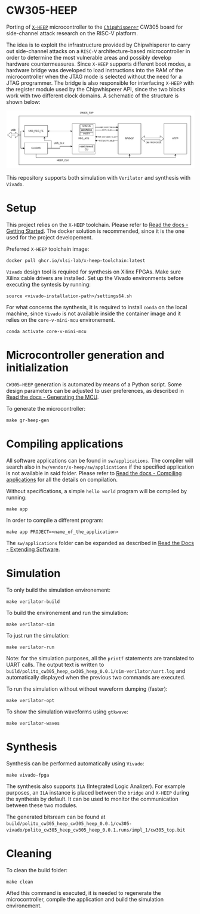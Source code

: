 # CW305-HEEP
Porting of [`X-HEEP`](https://github.com/esl-epfl/x-heep) microcontroller to the [`ChipWhisperer`](https://github.com/newaetech/chipwhisperer/tree/develop) CW305 board for side-channel attack research on the RISC-V platform.

The idea is to exploit the infrastructure provided by Chipwhisperer to carry out side-channel attacks on a `RISC-V` architecture-based microcontroller in order to determine the most vulnerable areas and possibly develop hardware countermeasures. Since `X-HEEP` supports different boot modes, a hardware bridge was developed to load instructions into the RAM of the microcontroller when the JTAG mode is selected without the need for a JTAG programmer. The bridge is also responsible for interfacing `X-HEEP` with the register module used by the Chipwhisperer API, since the two blocks work with two different clock domains. A schematic of the structure is shown below:

<p align="center"><img src="docs/images/cw305_top_with_bridge_and_heep.png" width="1000"></p>

This repository supports both simulation with `Verilator` and synthesis with `Vivado`.

# Setup
This project relies on the `X-HEEP` toolchain. Please refer to [Read the docs - Getting Started](https://x-heep.readthedocs.io/en/latest/GettingStarted/Setup.html). The docker solution is recommended, since it is the one used for the project developement.

Preferred `X-HEEP` toolchain image:

```
docker pull ghcr.io/vlsi-lab/x-heep-toolchain:latest
```

`Vivado` design tool is required for synthesis on Xilinx FPGAs. Make sure Xilinx cable drivers are installed. Set up the Vivado environments before executing the syntesis by running:

```
source <vivado-installation-path>/settings64.sh
```

For what concerns the synthesis, it is required to install `conda` on the local machine, since `Vivado` is not available inside the container image and it relies on the `core-v-mini-mcu` environement.

```
conda activate core-v-mini-mcu
```

# Microcontroller generation and initialization
`CW305-HEEP` generation is automated by means of a Python script. Some design parameters can be adjusted to user preferences, as described in [Read the docs - Generating the MCU](https://x-heep.readthedocs.io/en/latest/GettingStarted/GeneratingMCU.html).

To generate the microcontroller:

```
make gr-heep-gen
```

# Compiling applications
All software applications can be found in `sw/applications`. The compiler will search also in `hw/vendor/x-heep/sw/applications` if the specified application is not available in said folder. Please refer to [Read the docs - Compiling applications](https://x-heep.readthedocs.io/en/latest/How_to/CompileApps.html) for all the details on compilation.

Without specifications, a simple `hello world` program will be compiled by running:

```
make app
```

In order to compile a different program:
```
make app PROJECT=<name_of_the_application>
```

The `sw/applications` folder can be expanded as described in [Read the Docs - Extending Software](https://x-heep.readthedocs.io/en/latest/Extending/eXtendingSW.html).

# Simulation
To only build the simulation environement:

```
make verilator-build
```

To build the environement and run the simulation:

```
make verilator-sim
```

To just run the simulation:

```
make verilator-run
```
Note: for the simulation purposes, all the `printf` statements are translated to UART calls. The output text is written to `build/polito_cw305_heep_cw305_heep_0.0.1/sim-verilator/uart.log` and automatically displayed when the previous two commands are executed.

To run the simulation without without waveform dumping (faster):

```
make verilator-opt
```

To show the simulation waveforms using `gtkwave`:

```
make verilator-waves
```

# Synthesis
Synthesis can be performed automatically using `Vivado`:

```
make vivado-fpga
```

The synthesis also supports `ILA` (Integrated Logic Analizer). For example purposes, an `ILA` instance is placed between the `bridge` and `X-HEEP` during the synthesis by default. It can be used to monitor the communication between these two modules.

The generated bitsream can be found at `build/polito_cw305_heep_cw305_heep_0.0.1/cw305-vivado/polito_cw305_heep_cw305_heep_0.0.1.runs/impl_1/cw305_top.bit`

# Cleaning
To clean the build folder:

```
make clean
```

Afted this command is executed, it is needed to regenerate the microcontroller, compile the application and build the simulation environement.
